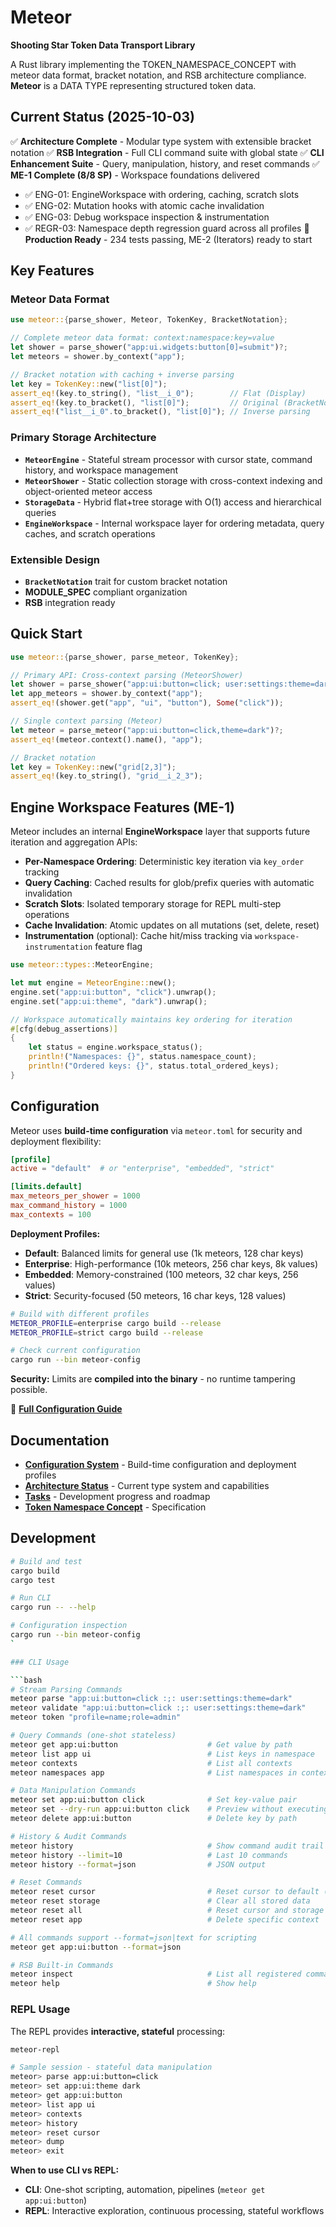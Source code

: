 # Meteor

**Shooting Star Token Data Transport Library**

A Rust library implementing the TOKEN_NAMESPACE_CONCEPT with meteor data format, bracket notation, and RSB architecture compliance. **Meteor** is a DATA TYPE representing structured token data.

## Current Status (2025-10-03)

✅ **Architecture Complete** - Modular type system with extensible bracket notation
✅ **RSB Integration** - Full CLI command suite with global state
✅ **CLI Enhancement Suite** - Query, manipulation, history, and reset commands
✅ **ME-1 Complete (8/8 SP)** - Workspace foundations delivered
  - ✅ ENG-01: EngineWorkspace with ordering, caching, scratch slots
  - ✅ ENG-02: Mutation hooks with atomic cache invalidation
  - ✅ ENG-03: Debug workspace inspection & instrumentation
  - ✅ REGR-03: Namespace depth regression guard across all profiles
🎯 **Production Ready** - 234 tests passing, ME-2 (Iterators) ready to start

## Key Features

### Meteor Data Format
```rust
use meteor::{parse_shower, Meteor, TokenKey, BracketNotation};

// Complete meteor data format: context:namespace:key=value
let shower = parse_shower("app:ui.widgets:button[0]=submit")?;
let meteors = shower.by_context("app");

// Bracket notation with caching + inverse parsing
let key = TokenKey::new("list[0]");
assert_eq!(key.to_string(), "list__i_0");        // Flat (Display)
assert_eq!(key.to_bracket(), "list[0]");         // Original (BracketNotation)
assert_eq!("list__i_0".to_bracket(), "list[0]"); // Inverse parsing
```

### Primary Storage Architecture
- **`MeteorEngine`** - Stateful stream processor with cursor state, command history, and workspace management
- **`MeteorShower`** - Static collection storage with cross-context indexing and object-oriented meteor access
- **`StorageData`** - Hybrid flat+tree storage with O(1) access and hierarchical queries
- **`EngineWorkspace`** - Internal workspace layer for ordering metadata, query caches, and scratch operations

### Extensible Design
- **`BracketNotation`** trait for custom bracket notation
- **MODULE_SPEC** compliant organization
- **RSB** integration ready

## Quick Start

```rust
use meteor::{parse_shower, parse_meteor, TokenKey};

// Primary API: Cross-context parsing (MeteorShower)
let shower = parse_shower("app:ui:button=click; user:settings:theme=dark")?;
let app_meteors = shower.by_context("app");
assert_eq!(shower.get("app", "ui", "button"), Some("click"));

// Single context parsing (Meteor)
let meteor = parse_meteor("app:ui:button=click,theme=dark")?;
assert_eq!(meteor.context().name(), "app");

// Bracket notation
let key = TokenKey::new("grid[2,3]");
assert_eq!(key.to_string(), "grid__i_2_3");
```

## Engine Workspace Features (ME-1)

Meteor includes an internal **EngineWorkspace** layer that supports future iteration and aggregation APIs:

- **Per-Namespace Ordering**: Deterministic key iteration via `key_order` tracking
- **Query Caching**: Cached results for glob/prefix queries with automatic invalidation
- **Scratch Slots**: Isolated temporary storage for REPL multi-step operations
- **Cache Invalidation**: Atomic updates on all mutations (set, delete, reset)
- **Instrumentation** (optional): Cache hit/miss tracking via `workspace-instrumentation` feature flag

```rust
use meteor::types::MeteorEngine;

let mut engine = MeteorEngine::new();
engine.set("app:ui:button", "click").unwrap();
engine.set("app:ui:theme", "dark").unwrap();

// Workspace automatically maintains key ordering for iteration
#[cfg(debug_assertions)]
{
    let status = engine.workspace_status();
    println!("Namespaces: {}", status.namespace_count);
    println!("Ordered keys: {}", status.total_ordered_keys);
}
```

## Configuration

Meteor uses **build-time configuration** via `meteor.toml` for security and deployment flexibility:

```toml
[profile]
active = "default"  # or "enterprise", "embedded", "strict"

[limits.default]
max_meteors_per_shower = 1000
max_command_history = 1000
max_contexts = 100
```

**Deployment Profiles:**
- **Default**: Balanced limits for general use (1k meteors, 128 char keys)
- **Enterprise**: High-performance (10k meteors, 256 char keys, 8k values)
- **Embedded**: Memory-constrained (100 meteors, 32 char keys, 256 values)
- **Strict**: Security-focused (50 meteors, 16 char keys, 128 values)

```bash
# Build with different profiles
METEOR_PROFILE=enterprise cargo build --release
METEOR_PROFILE=strict cargo build --release

# Check current configuration
cargo run --bin meteor-config
```

**Security:** Limits are **compiled into the binary** - no runtime tampering possible.

📖 **[Full Configuration Guide](docs/CONFIGURATION.md)**

## Documentation

- **[Configuration System](docs/CONFIGURATION.md)** - Build-time configuration and deployment profiles
- **[Architecture Status](docs/procs/ARCHITECTURE_STATUS.md)** - Current type system and capabilities
- **[Tasks](docs/procs/TASKS.txt)** - Development progress and roadmap
- **[Token Namespace Concept](docs/ref/TOKEN_NAMESPACE_CONCEPT.md)** - Specification

## Development

```bash
# Build and test
cargo build
cargo test

# Run CLI
cargo run -- --help

# Configuration inspection
cargo run --bin meteor-config
`

### CLI Usage

```bash
# Stream Parsing Commands
meteor parse "app:ui:button=click :;: user:settings:theme=dark"
meteor validate "app:ui:button=click :;: user:settings:theme=dark"
meteor token "profile=name;role=admin"

# Query Commands (one-shot stateless)
meteor get app:ui:button                    # Get value by path
meteor list app ui                          # List keys in namespace
meteor contexts                             # List all contexts
meteor namespaces app                       # List namespaces in context

# Data Manipulation Commands
meteor set app:ui:button click              # Set key-value pair
meteor set --dry-run app:ui:button click    # Preview without executing
meteor delete app:ui:button                 # Delete key by path

# History & Audit Commands
meteor history                              # Show command audit trail
meteor history --limit=10                   # Last 10 commands
meteor history --format=json                # JSON output

# Reset Commands
meteor reset cursor                         # Reset cursor to default (app:main)
meteor reset storage                        # Clear all stored data
meteor reset all                            # Reset cursor and storage
meteor reset app                            # Delete specific context

# All commands support --format=json|text for scripting
meteor get app:ui:button --format=json

# RSB Built-in Commands
meteor inspect                              # List all registered commands
meteor help                                 # Show help
```

### REPL Usage

The REPL provides **interactive, stateful** processing:

```bash
meteor-repl

# Sample session - stateful data manipulation
meteor> parse app:ui:button=click
meteor> set app:ui:theme dark
meteor> get app:ui:button
meteor> list app ui
meteor> contexts
meteor> history
meteor> reset cursor
meteor> dump
meteor> exit
```

**When to use CLI vs REPL:**
- **CLI**: One-shot scripting, automation, pipelines (`meteor get app:ui:button`)
- **REPL**: Interactive exploration, continuous processing, stateful workflows

